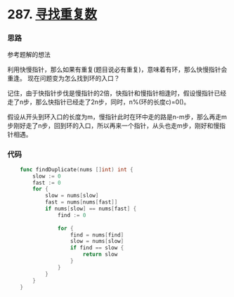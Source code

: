 # 287. [寻找重复数](https://leetcode-cn.com/problems/find-the-duplicate-number/)

### 思路
参考题解的想法

利用快慢指针，那么如果有重复(题目说必有重复)，意味着有环，那么快慢指针会重逢。
现在问题变为怎么找到环的入口？ 

记住，由于快指针步伐是慢指针的2倍，快指针和慢指针相逢时，假设慢指针已经走了n步，那么快指针已经走了2n步，同时，n%(环的长度c)=0()。

假设从开头到环入口的长度为m，慢指针此时在环中走的路是n-m步，那么再走m步刚好走了n步，回到环的入口，所以再来一个指针，从头也走m步，刚好和慢指针相遇。

### 代码
```go
	func findDuplicate(nums []int) int {
		slow := 0
		fast := 0
		for {
			slow = nums[slow]
			fast = nums[nums[fast]]
			if nums[slow] == nums[fast] {
				find := 0
	
				for {
					find = nums[find]
					slow = nums[slow]
					if find == slow {
						return slow
					}
				}
			}
		}
	}
```	   

